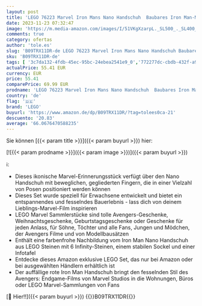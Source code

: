 ```yaml
---
layout: post
title: 'LEGO 76223 Marvel Iron Mans Nano Handschuh  Baubares Iron Man-Modell mit Infinity-Steinen aus leuchtende Bausteinen  inspiriert von „Avengers: Endgame“  Sammlerstück für Erwachsene'
date: 2023-11-23 07:32:47
image: 'https://m.media-amazon.com/images/I/51VKgXzarpL._SL500_._SL400_.jpg'
comments: true
category: ofertas
author: 'tole.es'
slug: 'B09TRX11DR-de LEGO 76223 Marvel Iron Mans Nano Handschuh Baubares Iron...'
sku: 'B09TRX11DR-de'
tags: [ '3c7da132-4fdb-45ec-95bc-24ebea2541e9_0','772277dc-cbdb-432f-a915-25a321e9ed8c_0','772277dc-cbdb-432f-a915-25a321e9ed8c_3901','772277dc-cbdb-432f-a915-25a321e9ed8c_4401','772277dc-cbdb-432f-a915-25a321e9ed8c_9901','Arborist Merchandising Root','Bauklötze & Bausteine','Bauspielzeug & Konstruktionsspielzeug','Custom Stores','Kunden-Favoriten: Spielzeug','LEGO','Selektion1','Self Service','Special Features Stores','Spiele, Spielzeug und Sammlerstücke für große Kinder','Spielzeug','Xmas23 Most wanted Toys','lego','🇩🇪', ]
actualPrice: 55.41 EUR
currency: EUR
price: 55.41
comparePrice: 69.99 EUR
prodname: 'LEGO 76223 Marvel Iron Mans Nano Handschuh  Baubares Iron Man-Modell mit Infinity-Steinen aus leuchtende Bausteinen  inspiriert von „Avengers: Endgame“  Sammlerstück für Erwachsene'
country: 'de'
flag: '🇩🇪'
brand: 'LEGO'
buyurl: 'https://www.amazon.de/dp/B09TRX11DR/?tag=tolees0ca-21'
descuento: '20.83'
average: '66.0676470588235'
---
```


Sie können [{{< param title >}}]({{< param buyurl >}}) hier:

[![{{< param prodname >}}]({{< param image >}})]({{< param buyurl >}})

ℹ️:

- Dieses ikonische Marvel-Erinnerungsstück verfügt über den Nano Handschuh mit beweglichen, gegliederten Fingern, die in einer Vielzahl von Posen positioniert werden können
- Dieses Set wurde speziell für Erwachsene entwickelt und bietet ein entspannendes und fesselndes Bauerlebnis - lass dich von deinem Lieblings-Marvel-Film inspirieren
- LEGO Marvel Sammlerstücke sind tolle Avengers-Geschenke, Weihnachtsgeschenke, Geburtstagsgeschenke oder Geschenke für jeden Anlass, für Söhne, Töchter und alle Fans, Jungen und Mödchen, der Avengers Filme und von Modellbausätzen
- Enthält eine farbenfrohe Nachbildung vom Iron Man Nano Handschuh aus LEGO Steinen mit 6 Infinity-Steinen, einem stabilen Sockel und einer Infotafel
- Entdecke dieses Amazon exklusive LEGO Set, das nur bei Amazon oder bei ausgewählten Händlern erhältlich ist
- Der auffällige rote Iron Man Handschuh bringt den fesselnden Stil des Avengers: Endgame-Films von Marvel Studios in die Wohnungen, Büros oder LEGO Marvel-Sammlungen von Fans

[🛒 Hier!!]({{< param buyurl >}})
{{<world>}}B09TRX11DR{{</world>}}
